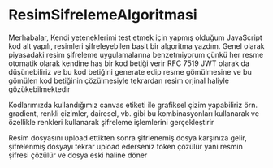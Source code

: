# ResimSifrelemeAlgoritmasi

Merhabalar, Kendi yeteneklerimi test etmek için yapmış olduğum JavaScript kod alt yapılı, resimleri şifreleyebilen basit bir algoritma yazdım. Genel olarak piyasadaki resim şifreleme uygulamalarına benzetmiyorum çünkü her resme otomatik olarak kendine has bir kod betiği verir RFC 7519 JWT olarak da düşünebiliriz ve bu kod betiğini generate edip resme gömülmesine ve bu gömülen kod betiğinin çözülmesiyle tekrardan resim orjinal haliyle gözükebilmektedir

Kodlarımızda kullandığımız canvas etiketi ile grafiksel çizim yapabiliriz örn. gradient, renkli çizimler, dairesel, vb. gibi bu kombinasyonları kullanarak ve özellikle renkleri kullanarak şifreleme işlemlerini gerçekleştirir

Resim dosyasını upload ettikten sonra şifrlenemiş dosya karşınıza gelir, şifrelenmiş dosyayı tekrar upload ederseniz token çözülür yani resmin şifresi çözülür ve dosya eski haline döner

